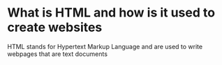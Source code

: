# What is HTML and how is it used to create websites

HTML stands for Hypertext Markup Language and are used to write webpages that are text documents
